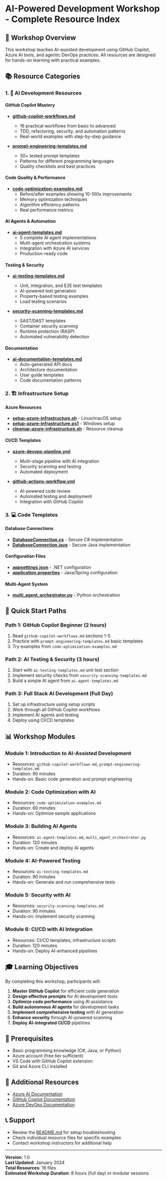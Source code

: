 # AI-Powered Development Workshop - Complete Resource Index

## 🎯 Workshop Overview

This workshop teaches AI-assisted development using GitHub Copilot, Azure AI tools, and agentic DevOps practices. All resources are designed for hands-on learning with practical examples.

## 📚 Resource Categories

### 1. 🤖 AI Development Resources

#### **GitHub Copilot Mastery**
- **[github-copilot-workflows.md](github-copilot-workflows.md)**
  - 16 practical workflows from basic to advanced
  - TDD, refactoring, security, and automation patterns
  - Real-world examples with step-by-step guidance

- **[prompt-engineering-templates.md](prompt-engineering-templates.md)**
  - 30+ tested prompt templates
  - Patterns for different programming languages
  - Quality checklists and best practices

#### **Code Quality & Performance**
- **[code-optimization-examples.md](code-optimization-examples.md)**
  - Before/after examples showing 10-100x improvements
  - Memory optimization techniques
  - Algorithm efficiency patterns
  - Real performance metrics

#### **AI Agents & Automation**
- **[ai-agent-templates.md](ai-agent-templates.md)**
  - 5 complete AI agent implementations
  - Multi-agent orchestration systems
  - Integration with Azure AI services
  - Production-ready code

#### **Testing & Security**
- **[ai-testing-templates.md](ai-testing-templates.md)**
  - Unit, integration, and E2E test templates
  - AI-powered test generation
  - Property-based testing examples
  - Load testing scenarios

- **[security-scanning-templates.md](security-scanning-templates.md)**
  - SAST/DAST templates
  - Container security scanning
  - Runtime protection (RASP)
  - Automated vulnerability detection

#### **Documentation**
- **[ai-documentation-templates.md](ai-documentation-templates.md)**
  - Auto-generated API docs
  - Architecture documentation
  - User guide templates
  - Code documentation patterns

### 2. 🏗️ Infrastructure Setup

#### **Azure Resources**
- **[setup-azure-infrastructure.sh](setup-azure-infrastructure.sh)** - Linux/macOS setup
- **[setup-azure-infrastructure.ps1](setup-azure-infrastructure.ps1)** - Windows setup
- **[cleanup-azure-infrastructure.sh](cleanup-azure-infrastructure.sh)** - Resource cleanup

#### **CI/CD Templates**
- **[azure-devops-pipeline.yml](azure-devops-pipeline.yml)**
  - Multi-stage pipeline with AI integration
  - Security scanning and testing
  - Automated deployment

- **[github-actions-workflow.yml](github-actions-workflow.yml)**
  - AI-powered code review
  - Automated testing and deployment
  - Integration with GitHub Copilot

### 3. 💻 Code Templates

#### **Database Connections**
- **[DatabaseConnection.cs](DatabaseConnection.cs)** - Secure C# implementation
- **[DatabaseConnection.java](DatabaseConnection.java)** - Secure Java implementation

#### **Configuration Files**
- **[appsettings.json](appsettings.json)** - .NET configuration
- **[application.properties](application.properties)** - Java/Spring configuration

#### **Multi-Agent System**
- **[multi_agent_orchestrator.py](multi_agent_orchestrator.py)** - Python orchestration

## 🚀 Quick Start Paths

### Path 1: GitHub Copilot Beginner (2 hours)
1. Read `github-copilot-workflows.md` sections 1-5
2. Practice with `prompt-engineering-templates.md` basic templates
3. Try examples from `code-optimization-examples.md`

### Path 2: AI Testing & Security (3 hours)
1. Start with `ai-testing-templates.md` unit test section
2. Implement security checks from `security-scanning-templates.md`
3. Build a simple AI agent from `ai-agent-templates.md`

### Path 3: Full Stack AI Development (Full Day)
1. Set up infrastructure using setup scripts
2. Work through all GitHub Copilot workflows
3. Implement AI agents and testing
4. Deploy using CI/CD templates

## 📊 Workshop Modules

### Module 1: Introduction to AI-Assisted Development
- Resources: `github-copilot-workflows.md`, `prompt-engineering-templates.md`
- Duration: 90 minutes
- Hands-on: Basic code generation and prompt engineering

### Module 2: Code Optimization with AI
- Resources: `code-optimization-examples.md`
- Duration: 60 minutes
- Hands-on: Optimize sample applications

### Module 3: Building AI Agents
- Resources: `ai-agent-templates.md`, `multi_agent_orchestrator.py`
- Duration: 120 minutes
- Hands-on: Create and deploy AI agents

### Module 4: AI-Powered Testing
- Resources: `ai-testing-templates.md`
- Duration: 90 minutes
- Hands-on: Generate and run comprehensive tests

### Module 5: Security with AI
- Resources: `security-scanning-templates.md`
- Duration: 90 minutes
- Hands-on: Implement security scanning

### Module 6: CI/CD with AI Integration
- Resources: CI/CD templates, infrastructure scripts
- Duration: 120 minutes
- Hands-on: Deploy AI-enhanced pipelines

## 🎓 Learning Objectives

By completing this workshop, participants will:

1. **Master GitHub Copilot** for efficient code generation
2. **Design effective prompts** for AI development tools
3. **Optimize code performance** using AI assistance
4. **Build autonomous AI agents** for development tasks
5. **Implement comprehensive testing** with AI generation
6. **Enhance security** through AI-powered scanning
7. **Deploy AI-integrated CI/CD** pipelines

## 📝 Prerequisites

- Basic programming knowledge (C#, Java, or Python)
- Azure account (free tier sufficient)
- VS Code with GitHub Copilot extension
- Git and Azure CLI installed

## 🔗 Additional Resources

- [Azure AI Documentation](https://docs.microsoft.com/azure/ai/)
- [GitHub Copilot Documentation](https://docs.github.com/copilot)
- [Azure DevOps Documentation](https://docs.microsoft.com/azure/devops/)

## 📞 Support

- Review the [README.md](README.md) for setup troubleshooting
- Check individual resource files for specific examples
- Contact workshop instructors for additional help

---

**Version**: 1.0  
**Last Updated**: January 2024  
**Total Resources**: 18 files  
**Estimated Workshop Duration**: 8 hours (full day) or modular sessions 
